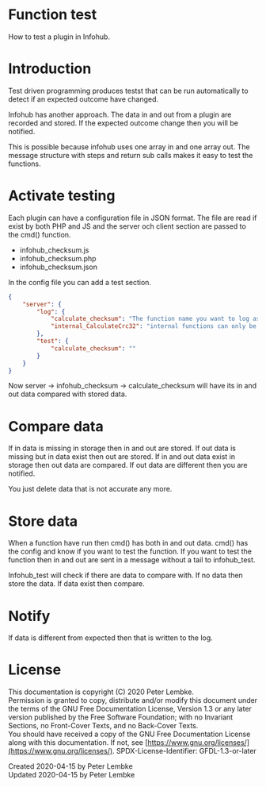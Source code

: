 # Function test
How to test a plugin in Infohub.  

# Introduction
Test driven programming produces testst that can be run automatically to detect if an expected outcome have changed.

Infohub has another approach. The data in and out from a plugin are recorded and stored. If the expected outcome change then you will be notified.

This is possible because infohub uses one array in and one array out. The message structure with steps and return sub calls makes it easy to test the functions.

# Activate testing
Each plugin can have a configuration file in JSON format. The file are read if exist by both PHP and JS and the server och client section are passed to the cmd() function.

* infohub_checksum.js
* infohub_checksum.php
* infohub_checksum.json

In the config file you can add a test section.
```JSON
{
    "server": {
        "log": {
            "calculate_checksum": "The function name you want to log as key. This data string can be left empty",
            "internal_CalculateCrc32": "internal functions can only be logged if they are called with internal_Cmd."
        },
        "test": {
            "calculate_checksum": "" 
        }   
    }
}
```
Now server -> infohub_checksum -> calculate_checksum will have its in and out data compared with stored data.

# Compare data
If in data is missing in storage then in and out are stored.
If out data is missing but in data exist then out are stored.
If in and out data exist in storage then out data are compared.
If out data are different then you are notified.

You just delete data that is not accurate any more.  

# Store data
When a function have run then cmd() has both in and out data. 
cmd() has the config and know if you want to test the function.
If you want to test the function then in and out are sent in a message without a tail to infohub_test.

Infohub_test will check if there are data to compare with. If no data then store the data. If data exist then compare.

# Notify
If data is different from expected then that is written to the log.

# License
This documentation is copyright (C) 2020 Peter Lembke.  
Permission is granted to copy, distribute and/or modify this document under the terms of the GNU Free Documentation License, Version 1.3 or any later version published by the Free Software Foundation; with no Invariant Sections, no Front-Cover Texts, and no Back-Cover Texts.  
You should have received a copy of the GNU Free Documentation License along with this documentation. If not, see [https://www.gnu.org/licenses/](https://www.gnu.org/licenses/).  SPDX-License-Identifier: GFDL-1.3-or-later  

Created 2020-04-15 by Peter Lembke  
Updated 2020-04-15 by Peter Lembke  
